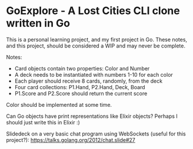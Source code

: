 # GoExplore - A Lost Cities CLI clone written in Go

This is a personal learning project, and my first project in Go. These notes, and this project, should be considered a WIP and may never be complete.

Notes:
 - Card objects contain two properties: Color and Number
 - A deck needs to be instantiated with numbers 1-10 for each color
 - Each player should receive 8 cards, randomly, from the deck
 - Four card collections: P1.Hand, P2.Hand, Deck, Board
 - P1.Score and P2.Score should return the current score

Color should be implemented at some time.

Can Go objects have print representations like Elixir objects? Perhaps I should just write this in Elixir :)

Slidedeck on a very basic chat program using WebSockets (useful for this project?): https://talks.golang.org/2012/chat.slide#27
